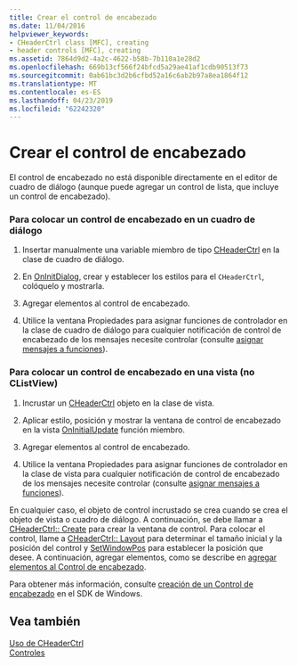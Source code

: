 ```yaml
---
title: Crear el control de encabezado
ms.date: 11/04/2016
helpviewer_keywords:
- CHeaderCtrl class [MFC], creating
- header controls [MFC], creating
ms.assetid: 7864d9d2-4a2c-4622-b58b-7b110a1e28d2
ms.openlocfilehash: 669b13cf566f24bfcd5a29ae41af1cdb90513f73
ms.sourcegitcommit: 0ab61bc3d2b6cfbd52a16c6ab2b97a8ea1864f12
ms.translationtype: MT
ms.contentlocale: es-ES
ms.lasthandoff: 04/23/2019
ms.locfileid: "62242320"
---
```

# <a name="creating-the-header-control"></a>Crear el control de encabezado

El control de encabezado no está disponible directamente en el editor de cuadro de diálogo (aunque puede agregar un control de lista, que incluye un control de encabezado).

### <a name="to-put-a-header-control-in-a-dialog-box"></a>Para colocar un control de encabezado en un cuadro de diálogo

1. Insertar manualmente una variable miembro de tipo [CHeaderCtrl](../mfc/reference/cheaderctrl-class.md) en la clase de cuadro de diálogo.

1. En [OnInitDialog](../mfc/reference/cdialog-class.md#oninitdialog), crear y establecer los estilos para el `CHeaderCtrl`, colóquelo y mostrarla.

1. Agregar elementos al control de encabezado.

1. Utilice la ventana Propiedades para asignar funciones de controlador en la clase de cuadro de diálogo para cualquier notificación de control de encabezado de los mensajes necesite controlar (consulte [asignar mensajes a funciones](../mfc/reference/mapping-messages-to-functions.md)).

### <a name="to-put-a-header-control-in-a-view-not-a-clistview"></a>Para colocar un control de encabezado en una vista (no CListView)

1. Incrustar un [CHeaderCtrl](../mfc/reference/cheaderctrl-class.md) objeto en la clase de vista.

1. Aplicar estilo, posición y mostrar la ventana de control de encabezado en la vista [OnInitialUpdate](../mfc/reference/cview-class.md#oninitialupdate) función miembro.

1. Agregar elementos al control de encabezado.

1. Utilice la ventana Propiedades para asignar funciones de controlador en la clase de vista para cualquier notificación de control de encabezado de los mensajes necesite controlar (consulte [asignar mensajes a funciones](../mfc/reference/mapping-messages-to-functions.md)).

En cualquier caso, el objeto de control incrustado se crea cuando se crea el objeto de vista o cuadro de diálogo. A continuación, se debe llamar a [CHeaderCtrl:: Create](../mfc/reference/cheaderctrl-class.md#create) para crear la ventana de control. Para colocar el control, llame a [CHeaderCtrl:: Layout](../mfc/reference/cheaderctrl-class.md#layout) para determinar el tamaño inicial y la posición del control y [SetWindowPos](../mfc/reference/cwnd-class.md#setwindowpos) para establecer la posición que desee. A continuación, agregar elementos, como se describe en [agregar elementos al Control de encabezado](../mfc/adding-items-to-the-header-control.md).

Para obtener más información, consulte [creación de un Control de encabezado](/windows/desktop/Controls/header-controls) en el SDK de Windows.

## <a name="see-also"></a>Vea también

[Uso de CHeaderCtrl](../mfc/using-cheaderctrl.md)<br/>
[Controles](../mfc/controls-mfc.md)
